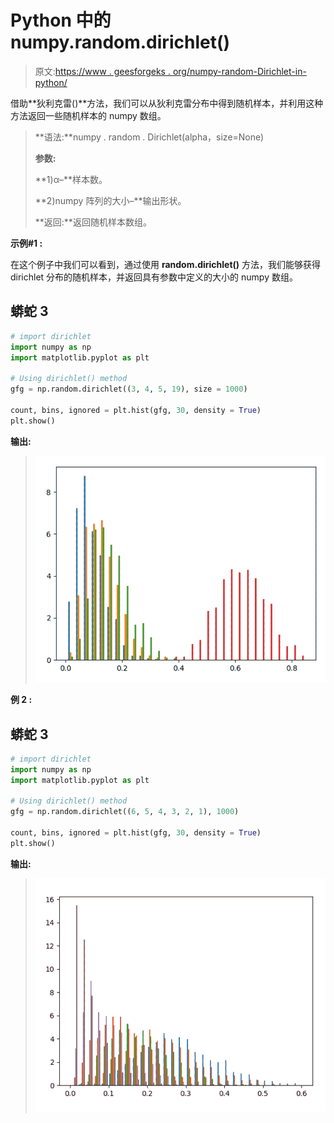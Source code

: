# Python 中的 numpy.random.dirichlet()

> 原文:[https://www . geesforgeks . org/numpy-random-Dirichlet-in-python/](https://www.geeksforgeeks.org/numpy-random-dirichlet-in-python/)

借助**狄利克雷()**方法，我们可以从狄利克雷分布中得到随机样本，并利用这种方法返回一些随机样本的 numpy 数组。

> **语法:**numpy . random . Dirichlet(alpha，size=None)
> 
> **参数:**
> 
> **1)α–**样本数。
> 
> **2)numpy 阵列的大小–**输出形状。
> 
> **返回:**返回随机样本数组。

**示例#1 :**

在这个例子中我们可以看到，通过使用 **random.dirichlet()** 方法，我们能够获得 dirichlet 分布的随机样本，并返回具有参数中定义的大小的 numpy 数组。

## 蟒蛇 3

```py
# import dirichlet
import numpy as np
import matplotlib.pyplot as plt

# Using dirichlet() method
gfg = np.random.dirichlet((3, 4, 5, 19), size = 1000)

count, bins, ignored = plt.hist(gfg, 30, density = True)
plt.show()
```

**输出:**

> ![](img/3ee2d90734f9293e1e1f80e4a6fa3f93.png)

**例 2 :**

## 蟒蛇 3

```py
# import dirichlet
import numpy as np
import matplotlib.pyplot as plt

# Using dirichlet() method
gfg = np.random.dirichlet((6, 5, 4, 3, 2, 1), 1000)

count, bins, ignored = plt.hist(gfg, 30, density = True)
plt.show()
```

**输出:**

> ![](img/e6d531dda2b37234fb19f6820c01921f.png)